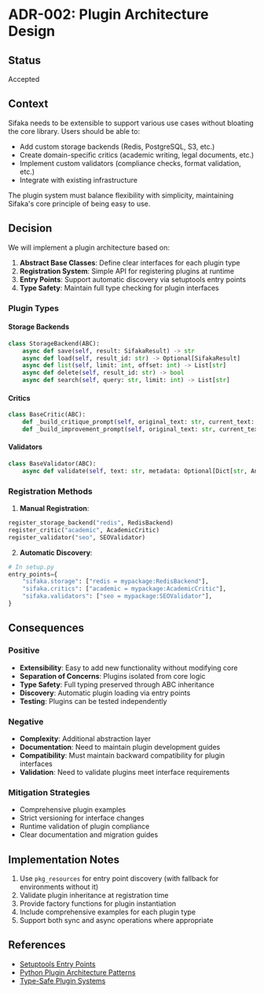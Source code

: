 # ADR-002: Plugin Architecture Design

## Status
Accepted

## Context
Sifaka needs to be extensible to support various use cases without bloating the core library. Users should be able to:
- Add custom storage backends (Redis, PostgreSQL, S3, etc.)
- Create domain-specific critics (academic writing, legal documents, etc.)
- Implement custom validators (compliance checks, format validation, etc.)
- Integrate with existing infrastructure

The plugin system must balance flexibility with simplicity, maintaining Sifaka's core principle of being easy to use.

## Decision
We will implement a plugin architecture based on:

1. **Abstract Base Classes**: Define clear interfaces for each plugin type
2. **Registration System**: Simple API for registering plugins at runtime
3. **Entry Points**: Support automatic discovery via setuptools entry points
4. **Type Safety**: Maintain full type checking for plugin interfaces

### Plugin Types

#### Storage Backends
```python
class StorageBackend(ABC):
    async def save(self, result: SifakaResult) -> str
    async def load(self, result_id: str) -> Optional[SifakaResult]
    async def list(self, limit: int, offset: int) -> List[str]
    async def delete(self, result_id: str) -> bool
    async def search(self, query: str, limit: int) -> List[str]
```

#### Critics
```python
class BaseCritic(ABC):
    def _build_critique_prompt(self, original_text: str, current_text: str, attempt: int) -> str
    def _build_improvement_prompt(self, original_text: str, current_text: str, critique: str, attempt: int) -> str
```

#### Validators
```python
class BaseValidator(ABC):
    async def validate(self, text: str, metadata: Optional[Dict[str, Any]]) -> ValidationResult
```

### Registration Methods

1. **Manual Registration**:
```python
register_storage_backend("redis", RedisBackend)
register_critic("academic", AcademicCritic)
register_validator("seo", SEOValidator)
```

2. **Automatic Discovery**:
```python
# In setup.py
entry_points={
    "sifaka.storage": ["redis = mypackage:RedisBackend"],
    "sifaka.critics": ["academic = mypackage:AcademicCritic"],
    "sifaka.validators": ["seo = mypackage:SEOValidator"],
}
```

## Consequences

### Positive
- **Extensibility**: Easy to add new functionality without modifying core
- **Separation of Concerns**: Plugins isolated from core logic
- **Type Safety**: Full typing preserved through ABC inheritance
- **Discovery**: Automatic plugin loading via entry points
- **Testing**: Plugins can be tested independently

### Negative
- **Complexity**: Additional abstraction layer
- **Documentation**: Need to maintain plugin development guides
- **Compatibility**: Must maintain backward compatibility for plugin interfaces
- **Validation**: Need to validate plugins meet interface requirements

### Mitigation Strategies
- Comprehensive plugin examples
- Strict versioning for interface changes
- Runtime validation of plugin compliance
- Clear documentation and migration guides

## Implementation Notes

1. Use `pkg_resources` for entry point discovery (with fallback for environments without it)
2. Validate plugin inheritance at registration time
3. Provide factory functions for plugin instantiation
4. Include comprehensive examples for each plugin type
5. Support both sync and async operations where appropriate

## References
- [Setuptools Entry Points](https://setuptools.pypa.io/en/latest/userguide/entry_point.html)
- [Python Plugin Architecture Patterns](https://python-patterns.guide/gang-of-four/abstract-factory/)
- [Type-Safe Plugin Systems](https://mypy.readthedocs.io/en/stable/protocols.html)